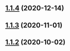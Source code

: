 ## [1.1.4](https://github.com/nandenjin/achika/compare/v1.1.3...v1.1.4) (2020-12-14)



## [1.1.3](https://github.com/nandenjin/achika/compare/v1.1.2...v1.1.3) (2020-11-01)



## [1.1.2](https://github.com/nandenjin/achika/compare/v1.1.1...v1.1.2) (2020-10-02)



